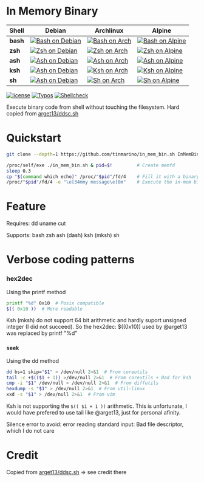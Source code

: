 # In Memory Binary

| Shell | Debian | Archlinux | Alpine |
| ---   | ---    | ---       | --- |
| __bash__  | [![Bash on Debian](https://img.shields.io/endpoint?url=https://gist.githubusercontent.com/tinmarino/7b40042f91625feffeaa1941f7aba953/raw/in_mem_bin_CI_bash_on_debian.json)](https://github.com/tinmarino/in_mem_bin.sh/actions/workflows/main.yml) | [![Bash on Arch](https://img.shields.io/endpoint?url=https://gist.githubusercontent.com/tinmarino/7b40042f91625feffeaa1941f7aba953/raw/in_mem_bin_CI_bash_on_archlinux.json)](https://github.com/tinmarino/in_mem_bin.sh/actions/workflows/main.yml) | [![Bash on Alpine](https://img.shields.io/endpoint?url=https://gist.githubusercontent.com/tinmarino/7b40042f91625feffeaa1941f7aba953/raw/in_mem_bin_CI_bash_on_alpine.json)](https://github.com/tinmarino/in_mem_bin.sh/actions/workflows/main.yml) |
| __zsh__  | [![Zsh on Debian](https://img.shields.io/endpoint?url=https://gist.githubusercontent.com/tinmarino/7b40042f91625feffeaa1941f7aba953/raw/in_mem_bin_CI_zsh_on_debian.json)](https://github.com/tinmarino/in_mem_bin.sh/actions/workflows/main.yml) | [![Zsh on Arch](https://img.shields.io/endpoint?url=https://gist.githubusercontent.com/tinmarino/7b40042f91625feffeaa1941f7aba953/raw/in_mem_bin_CI_zsh_on_archlinux.json)](https://github.com/tinmarino/in_mem_bin.sh/actions/workflows/main.yml) | [![Zsh on Alpine](https://img.shields.io/endpoint?url=https://gist.githubusercontent.com/tinmarino/7b40042f91625feffeaa1941f7aba953/raw/in_mem_bin_CI_zsh_on_alpine.json)](https://github.com/tinmarino/in_mem_bin.sh/actions/workflows/main.yml) |
| __ash__  | [![Ash on Debian](https://img.shields.io/endpoint?url=https://gist.githubusercontent.com/tinmarino/7b40042f91625feffeaa1941f7aba953/raw/in_mem_bin_CI_ash_on_debian.json)](https://github.com/tinmarino/in_mem_bin.sh/actions/workflows/main.yml) | [![Ash on Arch](https://img.shields.io/endpoint?url=https://gist.githubusercontent.com/tinmarino/7b40042f91625feffeaa1941f7aba953/raw/in_mem_bin_CI_ash_on_archlinux.json)](https://github.com/tinmarino/in_mem_bin.sh/actions/workflows/main.yml) | [![Ash on Alpine](https://img.shields.io/endpoint?url=https://gist.githubusercontent.com/tinmarino/7b40042f91625feffeaa1941f7aba953/raw/in_mem_bin_CI_ash_on_alpine.json)](https://github.com/tinmarino/in_mem_bin.sh/actions/workflows/main.yml) |
| __ksh__  | [![Ash on Debian](https://img.shields.io/endpoint?url=https://gist.githubusercontent.com/tinmarino/7b40042f91625feffeaa1941f7aba953/raw/in_mem_bin_CI_ksh_on_debian.json)](https://github.com/tinmarino/in_mem_bin.sh/actions/workflows/main.yml) | [![Ksh on Arch](https://img.shields.io/endpoint?url=https://gist.githubusercontent.com/tinmarino/7b40042f91625feffeaa1941f7aba953/raw/in_mem_bin_CI_ksh_on_archlinux.json)](https://github.com/tinmarino/in_mem_bin.sh/actions/workflows/main.yml) | [![Ksh on Alpine](https://img.shields.io/endpoint?url=https://gist.githubusercontent.com/tinmarino/7b40042f91625feffeaa1941f7aba953/raw/in_mem_bin_CI_ksh_on_alpine.json)](https://github.com/tinmarino/in_mem_bin.sh/actions/workflows/main.yml) |
| __sh__  | [![Ash on Debian](https://img.shields.io/endpoint?url=https://gist.githubusercontent.com/tinmarino/7b40042f91625feffeaa1941f7aba953/raw/in_mem_bin_CI_sh_on_debian.json)](https://github.com/tinmarino/in_mem_bin.sh/actions/workflows/main.yml) | [![Sh on Arch](https://img.shields.io/endpoint?url=https://gist.githubusercontent.com/tinmarino/7b40042f91625feffeaa1941f7aba953/raw/in_mem_bin_CI_sh_on_archlinux.json)](https://github.com/tinmarino/in_mem_bin.sh/actions/workflows/main.yml) | [![Sh on Alpine](https://img.shields.io/endpoint?url=https://gist.githubusercontent.com/tinmarino/7b40042f91625feffeaa1941f7aba953/raw/in_mem_bin_CI_sh_on_alpine.json)](https://github.com/tinmarino/in_mem_bin.sh/actions/workflows/main.yml) |

[![license](https://img.shields.io/badge/License-GPLv3-blue.svg)](LICENSE)
[![Typos](https://github.com/tinmarino/in_mem_bin.sh/workflows/Typos/badge.svg)](https://github.com/tinmarino/in_mem_bin.sh/actions/workflows/typos.yml)
[![Shellcheck](https://github.com/tinmarino/in_mem_bin.sh/workflows/Shellcheck/badge.svg)](https://github.com/tinmarino/in_mem_bin.sh/actions/workflows/shellcheck.yml)

Execute binary code from shell without touching the filesystem. Hard copied from [arget13/ddsc.sh](https://github.com/arget13/DDexec/blob/49498ff6cc0bff4afe848565e6fe7d0558fab5f1/ddsc.sh)

# Quickstart

```sh
git clone --depth=1 https://github.com/tinmarino/in_mem_bin.sh InMemBin && cd InMemBin

/proc/self/exe ./in_mem_bin.sh & pid=$!         # Create memfd
sleep 0.3 
cp "$(command which echo)" /proc/"$pid"/fd/4    # Fill it with a binary
/proc/"$pid"/fd/4 -e "\e[34mmy message\e[0m"    # Execute the in-mem binary
```

# Feature

Requires: dd uname cut

Supports: bash zsh ash (dash) ksh (mksh) sh

# Verbose coding patterns

### hex2dec

Using the printf method

```sh
printf "%d" 0x10  # Posix compatible
$(( 0x10 ))  # More readable
```


Ksh (mksh) do not support 64 bit arithmetic and hardly suport unsigned integer (I did not succeed). So the hex2dec: $((0x10)) used by @arget13 was replaced by printf "%d"

### `seek`

Using the dd method

```sh
dd bs=1 skip="$1" > /dev/null 2>&1  # From coreutils
tail -c +$(($1 + 1)) >/dev/null 2>&1  # From coreutils + Bad for ksh
cmp -i "$1" /dev/null > /dev/null 2>&1  # From diffutils
hexdump -s "$1" > /dev/null 2>&1  # From util-linux
xxd -s "$1" > /dev/null 2>&1  # From vim
```

Ksh is not supporting the `$(( $1 + 1 ))` arithmetic. This is unfortunate, I would have prefered to use tail like @arget13, just for personal afinity.

Silence error to avoid: error reading standard input: Bad file descriptor, which I do not care

# Credit

Copied from [arget13/ddsc.sh](https://github.com/arget13/DDexec/blob/49498ff6cc0bff4afe848565e6fe7d0558fab5f1/ddsc.sh) => see credit there
